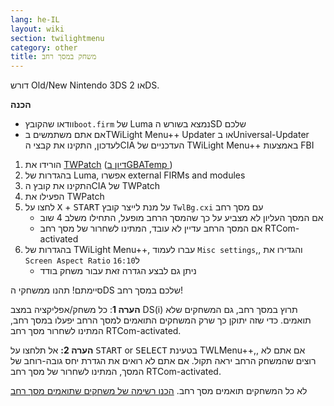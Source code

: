 ```yaml
---
lang: he-IL
layout: wiki
section: twilightmenu
category: other
title: משחק במסך רחב
---
```


דורש Old/New Nintendo 3DS או 2DS.

**הכנה**
- וודאו שהקובץ`boot.firm` של Luma נמצא בשורש הSD שלכם
- אם אתם משתמשים בTWiLight Menu++ Updater או בUniversal-Updater לעדכון, התקינו את קבצי הCIA העדכניים של TWiLight Menu++ באמצעות FBI

1. הורידו את [TWPatch](https://puu.sh/GoWHS/9459f224fb.cia) ([דיון בGBATemp ](https://gbatemp.net/threads/twpatcher-ds-i-mode-screen-filters-and-patches.542694/))
1. בהגדרות של Luma, אפשרו external FIRMs and modules
1. התקינו את קובץ הCIA של TWPatch
1. הפעילו את TWPatch
1. לחצו על <kbd class="face">X</kbd> + <kbd>START</kbd> על מנת לייצר קובץ `TwlBg.cxi` עם מסך רחב
   - אם המסך העליון לא מצביע על כך שהמסך הרחב מופעל, התחילו משלב 4 שוב
   - אם המסך הרחב עדיין לא עובד, המתינו לשחרור של מסך רחב RTCom-activated
1. בהגדרות של TWiLight Menu++, עברו לעמוד `Misc settings`,, והגדירו את `Screen Aspect Ratio` ל`16:10`
   - ניתן גם לבצע הגדרה זאת עבור משחק בודד

סיימתם! תהנו ממשחקי הDS שלכם במסך רחב!

**הערה 1**: כל משחק/אפליקציה במצב DS(i) תרוץ במסך רחב, גם המשחקים שלא תואמים. כדי שזה יתוקן כך שרק המשחקים התואמים למסך הרחב יפעלו במסך רחב, המתינו לשחרור מסך רחב RTCom-activated.

**הערה 2:** אל תלחצו על <kbd>START</kbd> or <kbd>SELECT</kbd> בטעינת TWLMenu++,, אם אתם לא רוצים שהמשחק הרחב יראה תקול. אם אתם לא רואים את הגדרת יחס גובה-רוחב של המסך, המתינו לשחרור של מסך רחב RTCom-activated.

לא כל המשחקים תואמים מסך רחב. [הכנו רשימה של משחקים שתואמים מסך רחב](https://github.com/DS-Homebrew/TWiLightMenu/blob/master/7zfile/3DS%20-%20CFW%20users/Games%20supported%20with%20widescreen.txt)
